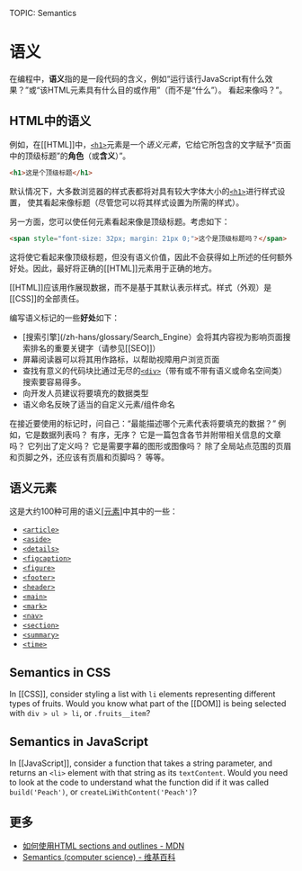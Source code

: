 TOPIC: Semantics

# 语义

在编程中，**语义**指的是一段代码的含义，例如“运行该行JavaScript有什么效果？”或“该HTML元素具有什么目的或作用”（而不是“什么”）。 看起来像吗？”。

## HTML中的语义

例如，在[[HTML]]中，[`<h1>`](/zh-hans/webfrontend/<h1>)元素是一个*语义元素*，它给它所包含的文字赋予“页面中的顶级标题”的**角色**（或**含义**）”。

```html
<h1>这是个顶级标题</h1>
```

默认情况下，大多数浏览器的样式表都将对具有较大字体大小的[`<h1>`](/zh-hans/webfrontend/<h1>)进行样式设置，
使其看起来像标题（尽管您可以将其样式设置为所需的样式）。

另一方面，您可以使任何元素看起来像是顶级标题。考虑如下：

```html
<span style="font-size: 32px; margin: 21px 0;">这个是顶级标题吗？</span>
```

这将使它看起来像顶级标题，但没有语义价值，因此不会获得如上所述的任何额外好处。因此，最好将正确的[[HTML]]元素用于正确的地方。

[[HTML]]应该用作展现数据，而不是基于其默认表示样式。样式（外观）是[[CSS]]的全部责任。

编写语义标记的一些**好处**如下：

- [搜索引擎](/zh-hans/glossary/Search_Engine）会将其内容视为影响页面搜索排名的重要关键字（请参见[[SEO]]）
- 屏幕阅读器可以将其用作路标，以帮助视障用户浏览页面
- 查找有意义的代码块比通过无尽的[`<div>`](/zh-hans/webfrontend/<div>)（带有或不带有语义或命名空间类）搜索要容易得多。
- 向开发人员建议将要填充的数据类型
- 语义命名反映了适当的自定义元素/组件命名

在接近要使用的标记时，问自己：“最能描述哪个元素代表将要填充的数据？” 例如，它是数据列表吗？ 有序，无序？
它是一篇包含各节并附带相关信息的文章吗？ 它列出了定义吗？ 它是需要字幕的图形或图像吗？
除了全局站点范围的页眉和页脚之外，还应该有页眉和页脚吗？ 等等。

## 语义元素

这是大约100种可用的语义[[元素]](/zh-hans/glossary/HTML)中其中的一些：

- [`<article>`](/zh-hans/webfrontend/<article>)
- [`<aside>`](/zh-hans/webfrontend/<aside>)
- [`<details>`](/zh-hans/webfrontend/<details>)
- [`<figcaption>`](/zh-hans/webfrontend/<figcaption>)
- [`<figure>`](/zh-hans/webfrontend/<figure>)
- [`<footer>`](/zh-hans/webfrontend/<footer>)
- [`<header>`](/zh-hans/webfrontend/<header>)
- [`<main>`](/zh-hans/webfrontend/<main>)
- [`<mark>`](/zh-hans/webfrontend/<mark>)
- [`<nav>`](/zh-hans/webfrontend/<nav>)
- [`<section>`](/zh-hans/webfrontend/<section>)
- [`<summary>`](/zh-hans/webfrontend/<summary>)
- [`<time>`](/zh-hans/webfrontend/<time>)

## Semantics in CSS

In [[CSS]], consider styling a list with `li` elements representing different types of
fruits. Would you know what part of the [[DOM]] is being selected with `div > ul > li`, or `.fruits__item`?

## Semantics in JavaScript

In [[JavaScript]], consider a function that takes a string parameter, and returns an
`<li>` element with that string as its `textContent`. Would you need to look at
the code to understand what the function did if it was called `build('Peach')`, or `createLiWithContent('Peach')`?

## 更多

- [如何使用HTML sections and outlines - MDN](https://wiki.developer.mozilla.org/en-US/docs/Web/Guide/HTML/Using_HTML_sections_and_outlines#Problems_solved_by_HTML5)
- [Semantics (computer science) - 维基百科](https://en.wikipedia.org/wiki/Semantics#Computer_science)
